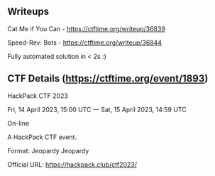 ## Writeups

Cat Me if You Can - https://ctftime.org/writeup/36839

Speed-Rev: Bots - https://ctftime.org/writeup/36844

Fully automated solution in < 2s :)


## CTF Details (https://ctftime.org/event/1893)
HackPack CTF 2023

Fri, 14 April 2023, 15:00 UTC — Sat, 15 April 2023, 14:59 UTC 

On-line

A HackPack CTF event.

Format: Jeopardy Jeopardy

Official URL: https://hackpack.club/ctf2023/
